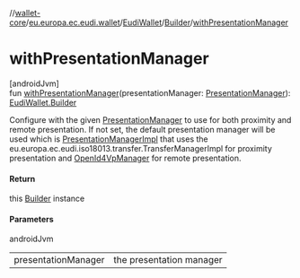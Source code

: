 //[wallet-core](../../../../index.md)/[eu.europa.ec.eudi.wallet](../../index.md)/[EudiWallet](../index.md)/[Builder](index.md)/[withPresentationManager](with-presentation-manager.md)

# withPresentationManager

[androidJvm]\
fun [withPresentationManager](with-presentation-manager.md)(presentationManager: [PresentationManager](../../../eu.europa.ec.eudi.wallet.presentation/-presentation-manager/index.md)): [EudiWallet.Builder](index.md)

Configure with the given [PresentationManager](../../../eu.europa.ec.eudi.wallet.presentation/-presentation-manager/index.md) to use for both proximity and remote presentation. If not set, the default presentation manager will be used which is [PresentationManagerImpl](../../../eu.europa.ec.eudi.wallet.presentation/-presentation-manager-impl/index.md) that uses the eu.europa.ec.eudi.iso18013.transfer.TransferManagerImpl for proximity presentation and [OpenId4VpManager](../../../eu.europa.ec.eudi.wallet.transfer.openId4vp/-open-id4-vp-manager/index.md) for remote presentation.

#### Return

this [Builder](index.md) instance

#### Parameters

androidJvm

| | |
|---|---|
| presentationManager | the presentation manager |
